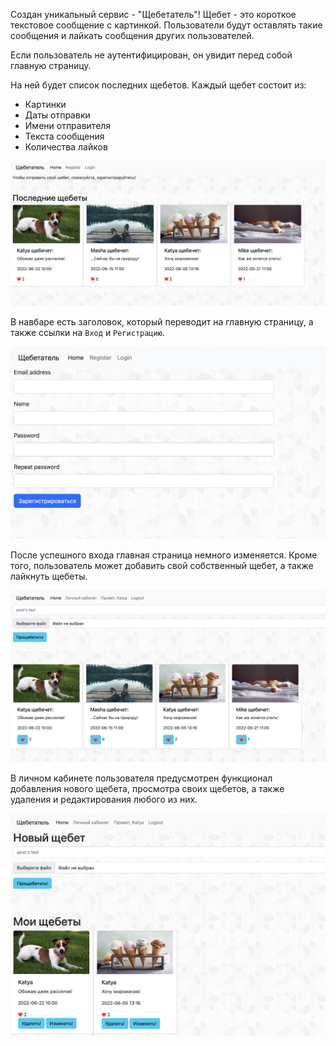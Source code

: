 Создан уникальный сервис - "Щебетатель"!
Щебет - это короткое текстовое сообщение с картинкой. Пользователи будут 
оставлять такие сообщения и лайкать сообщения других пользователей.


Если пользователь не аутентифицирован, он увидит перед собой главную страницу.

На ней будет список последних щебетов. Каждый щебет состоит из:
* Картинки
* Даты отправки
* Имени отправителя
* Текста сообщения
* Количества лайков
<img src='./main.png'>

В навбаре есть заголовок, который переводит на главную страницу, а также 
ссылки на `Вход` и `Регистрацию`.

<img src='./register.png'>

После успешного входа главная страница немного изменяется. 
Кроме того, пользователь может добавить свой собственный щебет, а также лайкнуть щебеты.

<img src='./main_user.png'>

В личном кабинете пользователя предусмотрен функционал добавления нового щебета, просмотра своих щебетов, а также удаления и редактирования любого из них.

<img src='./ls.png'>



